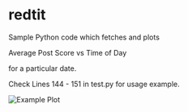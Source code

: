 # redtit

Sample Python code which fetches and plots 

Average Post Score vs Time of Day 

for a particular date.

Check Lines 144 - 151 in test.py for usage example.

![Example Plot](./prequelmemes:2020-05-20.png)